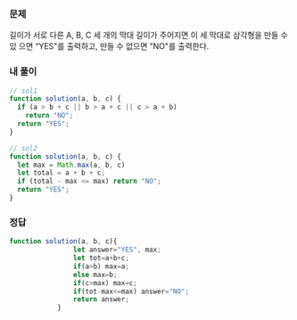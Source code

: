 ### 문제
길이가 서로 다른 A, B, C 세 개의 막대 길이가 주어지면 이 세 막대로 삼각형을 만들 수 있 으면 “YES"를 출력하고, 만들 수 없으면 ”NO"를 출력한다.

### 내 풀이
```js
// sol1
function solution(a, b, c) {
  if (a > b + c || b > a + c || c > a + b)
    return "NO";
  return "YES";
}

// sol2
function solution(a, b, c) {
  let max = Math.max(a, b, c)
  let total = a + b + c;
  if (total - max <= max) return "NO";
  return "YES";
}
```

### 정답
```js
function solution(a, b, c){
                let answer="YES", max;
                let tot=a+b+c;
                if(a>b) max=a;
                else max=b;
                if(c>max) max=c;
                if(tot-max<=max) answer="NO"; 
                return answer;
            }
```
